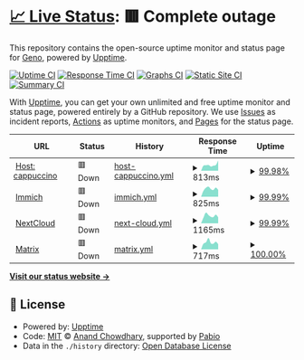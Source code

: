 # [📈 Live Status](https://cappuccino.ovh): <!--live status--> **🟥 Complete outage**

This repository contains the open-source uptime monitor and status page for [Geno](https://cappuccino.ovh), powered by [Upptime](https://github.com/upptime/upptime).

[![Uptime CI](https://github.com/gabrielegenovese/cappuccino-uptime/workflows/Uptime%20CI/badge.svg)](https://github.com/gabrielegenovese/cappuccino-uptime/actions?query=workflow%3A%22Uptime+CI%22)
[![Response Time CI](https://github.com/gabrielegenovese/cappuccino-uptime/workflows/Response%20Time%20CI/badge.svg)](https://github.com/gabrielegenovese/cappuccino-uptime/actions?query=workflow%3A%22Response+Time+CI%22)
[![Graphs CI](https://github.com/gabrielegenovese/cappuccino-uptime/workflows/Graphs%20CI/badge.svg)](https://github.com/gabrielegenovese/cappuccino-uptime/actions?query=workflow%3A%22Graphs+CI%22)
[![Static Site CI](https://github.com/gabrielegenovese/cappuccino-uptime/workflows/Static%20Site%20CI/badge.svg)](https://github.com/gabrielegenovese/cappuccino-uptime/actions?query=workflow%3A%22Static+Site+CI%22)
[![Summary CI](https://github.com/gabrielegenovese/cappuccino-uptime/workflows/Summary%20CI/badge.svg)](https://github.com/gabrielegenovese/cappuccino-uptime/actions?query=workflow%3A%22Summary+CI%22)

With [Upptime](https://upptime.js.org), you can get your own unlimited and free uptime monitor and status page, powered entirely by a GitHub repository. We use [Issues](https://github.com/gabrielegenovese/cappuccino-uptime/issues) as incident reports, [Actions](https://github.com/gabrielegenovese/cappuccino-uptime/actions) as uptime monitors, and [Pages](https://cappuccino.ovh) for the status page.

<!--start: status pages-->
<!-- This summary is generated by Upptime (https://github.com/upptime/upptime) -->
<!-- Do not edit this manually, your changes will be overwritten -->
<!-- prettier-ignore -->
| URL | Status | History | Response Time | Uptime |
| --- | ------ | ------- | ------------- | ------ |
| <img alt="" src="https://icons.duckduckgo.com/ip3/test.cappuccino.ovh.ico" height="13"> [Host: cappuccino](https://test.cappuccino.ovh) | 🟥 Down | [host-cappuccino.yml](https://github.com/gabrielegenovese/cappuccino-uptime/commits/HEAD/history/host-cappuccino.yml) | <details><summary><img alt="Response time graph" src="./graphs/host-cappuccino/response-time-week.png" height="20"> 813ms</summary><br><a href="https://uptime.cappuccino.ovh/history/host-cappuccino"><img alt="Response time 350" src="https://img.shields.io/endpoint?url=https%3A%2F%2Fraw.githubusercontent.com%2Fgabrielegenovese%2Fcappuccino-uptime%2FHEAD%2Fapi%2Fhost-cappuccino%2Fresponse-time.json"></a><br><a href="https://uptime.cappuccino.ovh/history/host-cappuccino"><img alt="24-hour response time 1402" src="https://img.shields.io/endpoint?url=https%3A%2F%2Fraw.githubusercontent.com%2Fgabrielegenovese%2Fcappuccino-uptime%2FHEAD%2Fapi%2Fhost-cappuccino%2Fresponse-time-day.json"></a><br><a href="https://uptime.cappuccino.ovh/history/host-cappuccino"><img alt="7-day response time 813" src="https://img.shields.io/endpoint?url=https%3A%2F%2Fraw.githubusercontent.com%2Fgabrielegenovese%2Fcappuccino-uptime%2FHEAD%2Fapi%2Fhost-cappuccino%2Fresponse-time-week.json"></a><br><a href="https://uptime.cappuccino.ovh/history/host-cappuccino"><img alt="30-day response time 742" src="https://img.shields.io/endpoint?url=https%3A%2F%2Fraw.githubusercontent.com%2Fgabrielegenovese%2Fcappuccino-uptime%2FHEAD%2Fapi%2Fhost-cappuccino%2Fresponse-time-month.json"></a><br><a href="https://uptime.cappuccino.ovh/history/host-cappuccino"><img alt="1-year response time 350" src="https://img.shields.io/endpoint?url=https%3A%2F%2Fraw.githubusercontent.com%2Fgabrielegenovese%2Fcappuccino-uptime%2FHEAD%2Fapi%2Fhost-cappuccino%2Fresponse-time-year.json"></a></details> | <details><summary><a href="https://uptime.cappuccino.ovh/history/host-cappuccino">99.98%</a></summary><a href="https://uptime.cappuccino.ovh/history/host-cappuccino"><img alt="All-time uptime 98.82%" src="https://img.shields.io/endpoint?url=https%3A%2F%2Fraw.githubusercontent.com%2Fgabrielegenovese%2Fcappuccino-uptime%2FHEAD%2Fapi%2Fhost-cappuccino%2Fuptime.json"></a><br><a href="https://uptime.cappuccino.ovh/history/host-cappuccino"><img alt="24-hour uptime 99.88%" src="https://img.shields.io/endpoint?url=https%3A%2F%2Fraw.githubusercontent.com%2Fgabrielegenovese%2Fcappuccino-uptime%2FHEAD%2Fapi%2Fhost-cappuccino%2Fuptime-day.json"></a><br><a href="https://uptime.cappuccino.ovh/history/host-cappuccino"><img alt="7-day uptime 99.98%" src="https://img.shields.io/endpoint?url=https%3A%2F%2Fraw.githubusercontent.com%2Fgabrielegenovese%2Fcappuccino-uptime%2FHEAD%2Fapi%2Fhost-cappuccino%2Fuptime-week.json"></a><br><a href="https://uptime.cappuccino.ovh/history/host-cappuccino"><img alt="30-day uptime 99.71%" src="https://img.shields.io/endpoint?url=https%3A%2F%2Fraw.githubusercontent.com%2Fgabrielegenovese%2Fcappuccino-uptime%2FHEAD%2Fapi%2Fhost-cappuccino%2Fuptime-month.json"></a><br><a href="https://uptime.cappuccino.ovh/history/host-cappuccino"><img alt="1-year uptime 98.82%" src="https://img.shields.io/endpoint?url=https%3A%2F%2Fraw.githubusercontent.com%2Fgabrielegenovese%2Fcappuccino-uptime%2FHEAD%2Fapi%2Fhost-cappuccino%2Fuptime-year.json"></a></details>
| <img alt="" src="https://icons.duckduckgo.com/ip3/photos.cappuccino.ovh.ico" height="13"> [Immich](https://photos.cappuccino.ovh) | 🟥 Down | [immich.yml](https://github.com/gabrielegenovese/cappuccino-uptime/commits/HEAD/history/immich.yml) | <details><summary><img alt="Response time graph" src="./graphs/immich/response-time-week.png" height="20"> 825ms</summary><br><a href="https://uptime.cappuccino.ovh/history/immich"><img alt="Response time 661" src="https://img.shields.io/endpoint?url=https%3A%2F%2Fraw.githubusercontent.com%2Fgabrielegenovese%2Fcappuccino-uptime%2FHEAD%2Fapi%2Fimmich%2Fresponse-time.json"></a><br><a href="https://uptime.cappuccino.ovh/history/immich"><img alt="24-hour response time 715" src="https://img.shields.io/endpoint?url=https%3A%2F%2Fraw.githubusercontent.com%2Fgabrielegenovese%2Fcappuccino-uptime%2FHEAD%2Fapi%2Fimmich%2Fresponse-time-day.json"></a><br><a href="https://uptime.cappuccino.ovh/history/immich"><img alt="7-day response time 825" src="https://img.shields.io/endpoint?url=https%3A%2F%2Fraw.githubusercontent.com%2Fgabrielegenovese%2Fcappuccino-uptime%2FHEAD%2Fapi%2Fimmich%2Fresponse-time-week.json"></a><br><a href="https://uptime.cappuccino.ovh/history/immich"><img alt="30-day response time 689" src="https://img.shields.io/endpoint?url=https%3A%2F%2Fraw.githubusercontent.com%2Fgabrielegenovese%2Fcappuccino-uptime%2FHEAD%2Fapi%2Fimmich%2Fresponse-time-month.json"></a><br><a href="https://uptime.cappuccino.ovh/history/immich"><img alt="1-year response time 659" src="https://img.shields.io/endpoint?url=https%3A%2F%2Fraw.githubusercontent.com%2Fgabrielegenovese%2Fcappuccino-uptime%2FHEAD%2Fapi%2Fimmich%2Fresponse-time-year.json"></a></details> | <details><summary><a href="https://uptime.cappuccino.ovh/history/immich">99.99%</a></summary><a href="https://uptime.cappuccino.ovh/history/immich"><img alt="All-time uptime 99.63%" src="https://img.shields.io/endpoint?url=https%3A%2F%2Fraw.githubusercontent.com%2Fgabrielegenovese%2Fcappuccino-uptime%2FHEAD%2Fapi%2Fimmich%2Fuptime.json"></a><br><a href="https://uptime.cappuccino.ovh/history/immich"><img alt="24-hour uptime 99.92%" src="https://img.shields.io/endpoint?url=https%3A%2F%2Fraw.githubusercontent.com%2Fgabrielegenovese%2Fcappuccino-uptime%2FHEAD%2Fapi%2Fimmich%2Fuptime-day.json"></a><br><a href="https://uptime.cappuccino.ovh/history/immich"><img alt="7-day uptime 99.99%" src="https://img.shields.io/endpoint?url=https%3A%2F%2Fraw.githubusercontent.com%2Fgabrielegenovese%2Fcappuccino-uptime%2FHEAD%2Fapi%2Fimmich%2Fuptime-week.json"></a><br><a href="https://uptime.cappuccino.ovh/history/immich"><img alt="30-day uptime 99.71%" src="https://img.shields.io/endpoint?url=https%3A%2F%2Fraw.githubusercontent.com%2Fgabrielegenovese%2Fcappuccino-uptime%2FHEAD%2Fapi%2Fimmich%2Fuptime-month.json"></a><br><a href="https://uptime.cappuccino.ovh/history/immich"><img alt="1-year uptime 99.55%" src="https://img.shields.io/endpoint?url=https%3A%2F%2Fraw.githubusercontent.com%2Fgabrielegenovese%2Fcappuccino-uptime%2FHEAD%2Fapi%2Fimmich%2Fuptime-year.json"></a></details>
| <img alt="" src="https://icons.duckduckgo.com/ip3/cloud.cappuccino.ovh.ico" height="13"> [NextCloud](https://cloud.cappuccino.ovh) | 🟥 Down | [next-cloud.yml](https://github.com/gabrielegenovese/cappuccino-uptime/commits/HEAD/history/next-cloud.yml) | <details><summary><img alt="Response time graph" src="./graphs/next-cloud/response-time-week.png" height="20"> 1165ms</summary><br><a href="https://uptime.cappuccino.ovh/history/next-cloud"><img alt="Response time 1006" src="https://img.shields.io/endpoint?url=https%3A%2F%2Fraw.githubusercontent.com%2Fgabrielegenovese%2Fcappuccino-uptime%2FHEAD%2Fapi%2Fnext-cloud%2Fresponse-time.json"></a><br><a href="https://uptime.cappuccino.ovh/history/next-cloud"><img alt="24-hour response time 939" src="https://img.shields.io/endpoint?url=https%3A%2F%2Fraw.githubusercontent.com%2Fgabrielegenovese%2Fcappuccino-uptime%2FHEAD%2Fapi%2Fnext-cloud%2Fresponse-time-day.json"></a><br><a href="https://uptime.cappuccino.ovh/history/next-cloud"><img alt="7-day response time 1165" src="https://img.shields.io/endpoint?url=https%3A%2F%2Fraw.githubusercontent.com%2Fgabrielegenovese%2Fcappuccino-uptime%2FHEAD%2Fapi%2Fnext-cloud%2Fresponse-time-week.json"></a><br><a href="https://uptime.cappuccino.ovh/history/next-cloud"><img alt="30-day response time 1080" src="https://img.shields.io/endpoint?url=https%3A%2F%2Fraw.githubusercontent.com%2Fgabrielegenovese%2Fcappuccino-uptime%2FHEAD%2Fapi%2Fnext-cloud%2Fresponse-time-month.json"></a><br><a href="https://uptime.cappuccino.ovh/history/next-cloud"><img alt="1-year response time 1029" src="https://img.shields.io/endpoint?url=https%3A%2F%2Fraw.githubusercontent.com%2Fgabrielegenovese%2Fcappuccino-uptime%2FHEAD%2Fapi%2Fnext-cloud%2Fresponse-time-year.json"></a></details> | <details><summary><a href="https://uptime.cappuccino.ovh/history/next-cloud">99.99%</a></summary><a href="https://uptime.cappuccino.ovh/history/next-cloud"><img alt="All-time uptime 99.62%" src="https://img.shields.io/endpoint?url=https%3A%2F%2Fraw.githubusercontent.com%2Fgabrielegenovese%2Fcappuccino-uptime%2FHEAD%2Fapi%2Fnext-cloud%2Fuptime.json"></a><br><a href="https://uptime.cappuccino.ovh/history/next-cloud"><img alt="24-hour uptime 99.95%" src="https://img.shields.io/endpoint?url=https%3A%2F%2Fraw.githubusercontent.com%2Fgabrielegenovese%2Fcappuccino-uptime%2FHEAD%2Fapi%2Fnext-cloud%2Fuptime-day.json"></a><br><a href="https://uptime.cappuccino.ovh/history/next-cloud"><img alt="7-day uptime 99.99%" src="https://img.shields.io/endpoint?url=https%3A%2F%2Fraw.githubusercontent.com%2Fgabrielegenovese%2Fcappuccino-uptime%2FHEAD%2Fapi%2Fnext-cloud%2Fuptime-week.json"></a><br><a href="https://uptime.cappuccino.ovh/history/next-cloud"><img alt="30-day uptime 99.71%" src="https://img.shields.io/endpoint?url=https%3A%2F%2Fraw.githubusercontent.com%2Fgabrielegenovese%2Fcappuccino-uptime%2FHEAD%2Fapi%2Fnext-cloud%2Fuptime-month.json"></a><br><a href="https://uptime.cappuccino.ovh/history/next-cloud"><img alt="1-year uptime 99.55%" src="https://img.shields.io/endpoint?url=https%3A%2F%2Fraw.githubusercontent.com%2Fgabrielegenovese%2Fcappuccino-uptime%2FHEAD%2Fapi%2Fnext-cloud%2Fuptime-year.json"></a></details>
| <img alt="" src="https://upload.wikimedia.org/wikipedia/commons/thumb/7/7c/Matrix_icon.svg/512px-Matrix_icon.svg.png?20210502154855" height="13"> [Matrix](https://matrix.cappuccino.ovh) | 🟥 Down | [matrix.yml](https://github.com/gabrielegenovese/cappuccino-uptime/commits/HEAD/history/matrix.yml) | <details><summary><img alt="Response time graph" src="./graphs/matrix/response-time-week.png" height="20"> 717ms</summary><br><a href="https://uptime.cappuccino.ovh/history/matrix"><img alt="Response time 598" src="https://img.shields.io/endpoint?url=https%3A%2F%2Fraw.githubusercontent.com%2Fgabrielegenovese%2Fcappuccino-uptime%2FHEAD%2Fapi%2Fmatrix%2Fresponse-time.json"></a><br><a href="https://uptime.cappuccino.ovh/history/matrix"><img alt="24-hour response time 531" src="https://img.shields.io/endpoint?url=https%3A%2F%2Fraw.githubusercontent.com%2Fgabrielegenovese%2Fcappuccino-uptime%2FHEAD%2Fapi%2Fmatrix%2Fresponse-time-day.json"></a><br><a href="https://uptime.cappuccino.ovh/history/matrix"><img alt="7-day response time 717" src="https://img.shields.io/endpoint?url=https%3A%2F%2Fraw.githubusercontent.com%2Fgabrielegenovese%2Fcappuccino-uptime%2FHEAD%2Fapi%2Fmatrix%2Fresponse-time-week.json"></a><br><a href="https://uptime.cappuccino.ovh/history/matrix"><img alt="30-day response time 644" src="https://img.shields.io/endpoint?url=https%3A%2F%2Fraw.githubusercontent.com%2Fgabrielegenovese%2Fcappuccino-uptime%2FHEAD%2Fapi%2Fmatrix%2Fresponse-time-month.json"></a><br><a href="https://uptime.cappuccino.ovh/history/matrix"><img alt="1-year response time 603" src="https://img.shields.io/endpoint?url=https%3A%2F%2Fraw.githubusercontent.com%2Fgabrielegenovese%2Fcappuccino-uptime%2FHEAD%2Fapi%2Fmatrix%2Fresponse-time-year.json"></a></details> | <details><summary><a href="https://uptime.cappuccino.ovh/history/matrix">100.00%</a></summary><a href="https://uptime.cappuccino.ovh/history/matrix"><img alt="All-time uptime 99.66%" src="https://img.shields.io/endpoint?url=https%3A%2F%2Fraw.githubusercontent.com%2Fgabrielegenovese%2Fcappuccino-uptime%2FHEAD%2Fapi%2Fmatrix%2Fuptime.json"></a><br><a href="https://uptime.cappuccino.ovh/history/matrix"><img alt="24-hour uptime 99.99%" src="https://img.shields.io/endpoint?url=https%3A%2F%2Fraw.githubusercontent.com%2Fgabrielegenovese%2Fcappuccino-uptime%2FHEAD%2Fapi%2Fmatrix%2Fuptime-day.json"></a><br><a href="https://uptime.cappuccino.ovh/history/matrix"><img alt="7-day uptime 100.00%" src="https://img.shields.io/endpoint?url=https%3A%2F%2Fraw.githubusercontent.com%2Fgabrielegenovese%2Fcappuccino-uptime%2FHEAD%2Fapi%2Fmatrix%2Fuptime-week.json"></a><br><a href="https://uptime.cappuccino.ovh/history/matrix"><img alt="30-day uptime 99.72%" src="https://img.shields.io/endpoint?url=https%3A%2F%2Fraw.githubusercontent.com%2Fgabrielegenovese%2Fcappuccino-uptime%2FHEAD%2Fapi%2Fmatrix%2Fuptime-month.json"></a><br><a href="https://uptime.cappuccino.ovh/history/matrix"><img alt="1-year uptime 99.57%" src="https://img.shields.io/endpoint?url=https%3A%2F%2Fraw.githubusercontent.com%2Fgabrielegenovese%2Fcappuccino-uptime%2FHEAD%2Fapi%2Fmatrix%2Fuptime-year.json"></a></details>

<!--end: status pages-->

[**Visit our status website →**](https://cappuccino.ovh)

## 📄 License

- Powered by: [Upptime](https://github.com/upptime/upptime)
- Code: [MIT](./LICENSE) © [Anand Chowdhary](https://anandchowdhary.com), supported by [Pabio](https://pabio.com)
- Data in the `./history` directory: [Open Database License](https://opendatacommons.org/licenses/odbl/1-0/)
